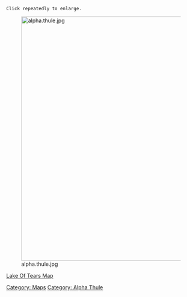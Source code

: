 `Click repeatedly to enlarge.`

<figure>
<img src="alpha.thule.jpg" title="alpha.thule.jpg" width="650"
alt="alpha.thule.jpg" />
<figcaption aria-hidden="true">alpha.thule.jpg</figcaption>
</figure>

[Lake Of Tears Map](Lake_Of_Tears_Map "wikilink")  

[Category: Maps](Category:_Maps "wikilink") [Category: Alpha
Thule](Category:_Alpha_Thule "wikilink")
